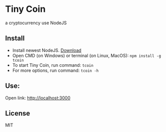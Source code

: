# Tiny Coin
a cryptocurrency use NodeJS
## Install
  * Install newest NodeJS. [Download](https://nodejs.org)
  * Open CMD (on Windows) or terminal (on Linux, MacOS):
  `npm install -g tcoin`
  * To start Tiny Coin, run command:
  `tcoin`
  * For more options, run command:
  `tcoin -h`
## Use:
  Open link: [http://localhost:3000](http://localhost:3000)
## License
MIT
